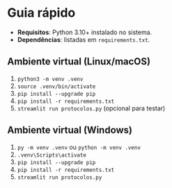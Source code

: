 # Guia rápido

- **Requisitos**: Python 3.10+ instalado no sistema.
- **Dependências**: listadas em `requirements.txt`.

## Ambiente virtual (Linux/macOS)
1. `python3 -m venv .venv`
2. `source .venv/bin/activate`
3. `pip install --upgrade pip`
4. `pip install -r requirements.txt`
5. `streamlit run protocolos.py` (opcional para testar)

## Ambiente virtual (Windows)
1. `py -m venv .venv` ou `python -m venv .venv`
2. `.venv\Scripts\activate`
3. `pip install --upgrade pip`
4. `pip install -r requirements.txt`
5. `streamlit run protocolos.py`
